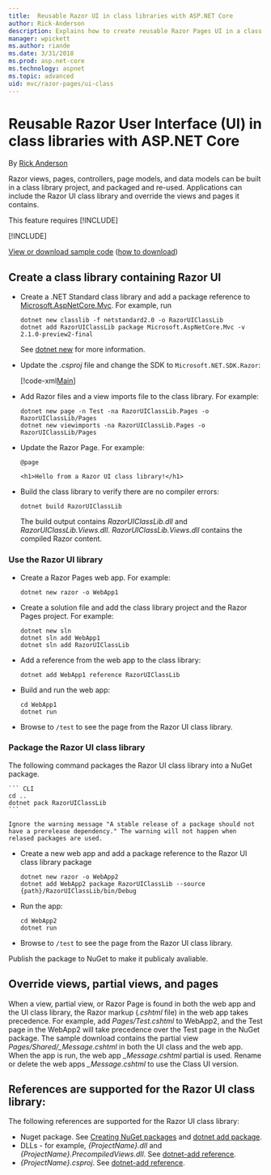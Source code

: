```yaml
---
title:  Reusable Razor UI in class libraries with ASP.NET Core
author: Rick-Anderson
description: Explains how to create reusable Razor Pages UI in a class library.
manager: wpickett
ms.author: riande
ms.date: 3/31/2018
ms.prod: asp.net-core
ms.technology: aspnet
ms.topic: advanced
uid: mvc/razor-pages/ui-class
---
```

# Reusable Razor User Interface (UI) in class libraries with ASP.NET Core

By [Rick Anderson](https://twitter.com/RickAndMSFT)

Razor views, pages, controllers, page models, and data models can be built in a class library project, and packaged and re-used. Applications can include the Razor UI class library and override the views and pages it contains.

This feature requires [!INCLUDE[](~/includes/2.1-SDK.md)]

[!INCLUDE[](~/includes/2.1.md)]

[View or download sample code](https://github.com/aspnet/Docs/tree/master/aspnetcore/mvc/razor-pages/ui-class/sample) ([how to download](xref:tutorials/index#how-to-download-a-sample))

## Create a class library containing Razor UI

* Create a .NET Standard class library and add a package reference to [Microsoft.AspNetCore.Mvc](https://www.nuget.org/packages/Microsoft.AspNetCore.Mvc). For example, run 

    ```cli
    dotnet new classlib -f netstandard2.0 -o RazorUIClassLib
    dotnet add RazorUIClassLib package Microsoft.AspNetCore.Mvc -v 2.1.0-preview2-final
    ```
    
    See [dotnet new](/dotnet/core/tools/dotnet-new) for more information.

* Update the *.csproj* file and change the SDK to `Microsoft.NET.SDK.Razor`:

    [!code-xml[Main](ui-class/sample/RazorUIClassLib/RazorUIClassLib.csproj)]

* Add Razor files and a view imports file to the class library. For example:

    ```cli
    dotnet new page -n Test -na RazorUIClassLib.Pages -o RazorUIClassLib/Pages
    dotnet new viewimports -na RazorUIClassLib.Pages -o RazorUIClassLib/Pages
    ```

* Update the Razor Page. For example:

    ```cshtml
    @page

    <h1>Hello from a Razor UI class library!</h1>
    ```

* Build the class library to verify there are no compiler errors:

    `dotnet build RazorUIClassLib`

    The build output contains *RazorUIClassLib.dll* and *RazorUIClassLib.Views.dll*. *RazorUIClassLib.Views.dll* contains the compiled Razor content.

### Use the Razor UI library

* Create a Razor Pages web app. For example:

    `dotnet new razor -o WebApp1`

* Create a solution file and add the class library project and the Razor Pages project. For example:

    ``` CLI
    dotnet new sln
    dotnet sln add WebApp1
    dotnet sln add RazorUIClassLib
    ```

* Add a reference from the web app to the class library:

    `dotnet add WebApp1 reference RazorUIClassLib`

* Build and run the web app:

    ``` CLI
    cd WebApp1
    dotnet run
    ```

* Browse to `/test` to see the page from the Razor UI class library.

### Package the Razor UI class library

The following command packages the Razor UI class library into a NuGet package.

    ``` CLI
    cd ..
    dotnet pack RazorUIClassLib
    ```
    
    Ignore the warning message "A stable release of a package should not have a prerelease dependency." The warning will not happen when relased packages are used.

* Create a new web app and add a package reference to the Razor UI class library package

    ``` CLI
    dotnet new razor -o WebApp2
    dotnet add WebApp2 package RazorUIClassLib --source {path}/RazorUIClassLib/bin/Debug
    ```
    
* Run  the app:

    ``` CLI
    cd WebApp2
    dotnet run
    ```

* Browse to `/test` to see the page from the Razor UI class library.

Publish the package to NuGet to make it publicaly avaliable.

## Override views, partial views, and pages

When a view, partial view, or Razor Page is found in both the web app and the UI class library, the Razor markup (*.cshtml* file) in the web app takes precedence. For example, add *Pages/Test.cshtml* to WebApp2, and the Test page in the WebApp2 will take precedence over the Test page in the NuGet package.  The sample download contains the partial view *Pages/Shared/_Message.cshtml* in both the UI class and the web app. When the app is run, the web app *_Message.cshtml* partial is used. Rename or delete the web apps *_Message.cshtml* to use the Class UI version.

## References are supported for the Razor UI class library:

The following references are supported for the Razor UI class library:

* Nuget package. See [Creating NuGet packages](/nuget/create-packages/creating-a-package) and [dotnet add package](/dotnet/core/tools/dotnet-add-package).
* DLLs - for example, *{ProjectName}.dll* and *{ProjectName}.PrecompiledViews.dll*.  See [dotnet-add reference](/dotnet/core/tools/dotnet-add-reference).
* *{ProjectName}.csproj*. See [dotnet-add reference](/dotnet/core/tools/dotnet-add-reference).



